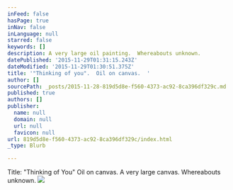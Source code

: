 ```yaml
---
inFeed: false
hasPage: true
inNav: false
inLanguage: null
starred: false
keywords: []
description: A very large oil painting.  Whereabouts unknown.
datePublished: '2015-11-29T01:31:15.243Z'
dateModified: '2015-11-29T01:30:51.375Z'
title: '"Thinking of you".  Oil on canvas.  '
author: []
sourcePath: _posts/2015-11-28-819d5d8e-f560-4373-ac92-8ca396df329c.md
published: true
authors: []
publisher:
  name: null
  domain: null
  url: null
  favicon: null
url: 819d5d8e-f560-4373-ac92-8ca396df329c/index.html
_type: Blurb

---
```

Title: "Thinking of You"  Oil on canvas.  A very large canvas. Whereabouts unknown.
![](https://the-grid-user-content.s3-us-west-2.amazonaws.com/4c13d2fb-da03-44f6-b744-c8076734d48b.jpg)